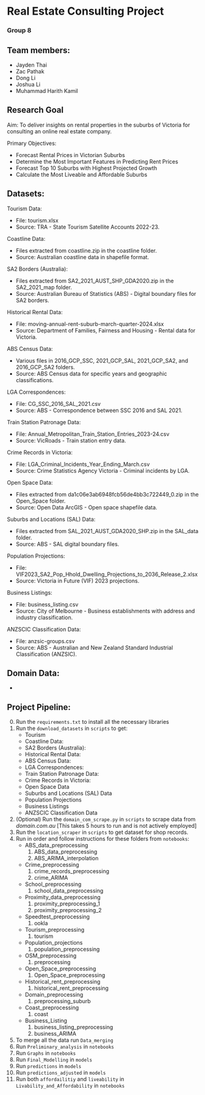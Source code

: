 # Real Estate Consulting Project

### Group 8

## Team members:

* Jayden Thai
* Zac Pathak
* Dong Li
* Joshua Li
* Muhammad Harith Kamil

## Research Goal

Aim: To deliver insights on rental properties in the suburbs of Victoria for consulting an online real estate company.

Primary Objectives:

* Forecast Rental Prices in Victorian Suburbs
* Determine the Most Important Features in Predicting Rent Prices
* Forecast Top 10 Suburbs with Highest Projected Growth
* Calculate the Most Liveable and Affordable Suburbs

## Datasets:
Tourism Data:
   - File: tourism.xlsx
   - Source: TRA - State Tourism Satellite Accounts 2022-23.

Coastline Data:
   - Files extracted from coastline.zip in the coastline folder.
   - Source: Australian coastline data in shapefile format.

SA2 Borders (Australia):
   - Files extracted from SA2_2021_AUST_SHP_GDA2020.zip in the SA2_2021_map folder.
   - Source: Australian Bureau of Statistics (ABS) - Digital boundary files for SA2 borders.

Historical Rental Data:
   - File: moving-annual-rent-suburb-march-quarter-2024.xlsx
   - Source: Department of Families, Fairness and Housing - Rental data for Victoria.

ABS Census Data:
   - Various files in 2016_GCP_SSC, 2021_GCP_SAL, 2021_GCP_SA2, and 2016_GCP_SA2 folders.
   - Source: ABS Census data for specific years and geographic classifications.

LGA Correspondences:
   - File: CG_SSC_2016_SAL_2021.csv
   - Source: ABS - Correspondence between SSC 2016 and SAL 2021.

Train Station Patronage Data:
   - File: Annual_Metropolitan_Train_Station_Entries_2023-24.csv
   - Source: VicRoads - Train station entry data.

Crime Records in Victoria:
   - File: LGA_Criminal_Incidents_Year_Ending_March.csv
   - Source: Crime Statistics Agency Victoria - Criminal incidents by LGA.

Open Space Data:
   - Files extracted from da1c06e3ab6948fcb56de4bb3c722449_0.zip in the Open_Space folder.
   - Source: Open Data ArcGIS - Open space shapefile data.

Suburbs and Locations (SAL) Data:
   - Files extracted from SAL_2021_AUST_GDA2020_SHP.zip in the SAL_data folder.
   - Source: ABS - SAL digital boundary files.

Population Projections:
   - File: VIF2023_SA2_Pop_Hhold_Dwelling_Projections_to_2036_Release_2.xlsx
   - Source: Victoria in Future (VIF) 2023 projections.

Business Listings:
   - File: business_listing.csv
   - Source: City of Melbourne - Business establishments with address and industry classification.

ANZSCIC Classification Data:
   - File: anzsic-groups.csv
   - Source: ABS - Australian and New Zealand Standard Industrial Classification (ANZSIC).

Domain Data:
   - 
   - 


## Project Pipeline:

0. Run the `requirements.txt` to install all the necessary libraries
1. Run the `download_datasets` in `scripts` to get:
   - Tourism
   - Coastline Data:
   - SA2 Borders (Australia):
   - Historical Rental Data:
   - ABS Census Data:
   - LGA Correspondences:
   - Train Station Patronage Data:
   - Crime Records in Victoria:
   - Open Space Data
   - Suburbs and Locations (SAL) Data
   - Population Projections
   - Business Listings
   - ANZSCIC Classification Data
2. (Optional) Run the `domain_com_scrape.py` in `scripts` to scrape data from *domain.com.au* \[This takes 5 hours to run and is not actively employed\]
3. Run the `location_scraper` in `scripts` to get dataset for shop records.
4. Run in order and follow instructions for these folders from `notebooks`:
    - ABS_data_preprocessing
        1. ABS_data_preprocessing
        2. ABS_ARIMA_interpolation
    - Crime_preprocessing
        1. crime_records_preprocessing
        2. crime_ARIMA
    - School_preprocessing
        1. school_data_preprocessing
    - Proximity_data_preprocessing
        1. proximity_preprocessing_1
        2. proximity_preprocessing_2
    - Speedtest_preprocessing
        1. ookla
    - Tourism_preprocessing
        1. tourism
    - Population_projections
        1. population_preprocessing
    - OSM_preprocessing
        1. preprocessing
    - Open_Space_preprocessing
        1. Open_Space_preprocessing
    - Historical_rent_preprocessing
        1. historical_rent_preprocessing
    - Domain_preprocessing
        1. preprocessing_suburb
    - Coast_preprocessing
        1. coast
    - Business_Listing
        1. business_listing_preprocessing
        2. business_ARIMA
5. To merge all the data run `Data_merging`
6. Run `Preliminary_analysis` in `notebooks`
7. Run `Graphs` in `notebooks`
8. Run `Final_Modelling` in `models`
9. Run `predictions` in `models`
10. Run `predictions_adjusted` in `models`
11. Run both `affordailitiy` and `liveability` in `Livability_and_Affordability` in `notebooks`
